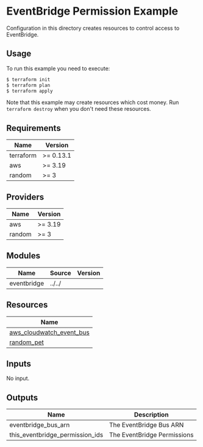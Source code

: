 # EventBridge Permission Example

Configuration in this directory creates resources to control access to EventBridge.

## Usage

To run this example you need to execute:

```bash
$ terraform init
$ terraform plan
$ terraform apply
```

Note that this example may create resources which cost money. Run `terraform destroy` when you don't need these resources.

<!-- BEGINNING OF PRE-COMMIT-TERRAFORM DOCS HOOK -->
## Requirements

| Name | Version |
|------|---------|
| terraform | >= 0.13.1 |
| aws | >= 3.19 |
| random | >= 3 |

## Providers

| Name | Version |
|------|---------|
| aws | >= 3.19 |
| random | >= 3 |

## Modules

| Name | Source | Version |
|------|--------|---------|
| eventbridge | ../../ |  |

## Resources

| Name |
|------|
| [aws_cloudwatch_event_bus](https://registry.terraform.io/providers/hashicorp/aws/latest/docs/resources/cloudwatch_event_bus) |
| [random_pet](https://registry.terraform.io/providers/hashicorp/random/latest/docs/resources/pet) |

## Inputs

No input.

## Outputs

| Name | Description |
|------|-------------|
| eventbridge\_bus\_arn | The EventBridge Bus ARN |
| this\_eventbridge\_permission\_ids | The EventBridge Permissions |
<!-- END OF PRE-COMMIT-TERRAFORM DOCS HOOK -->
